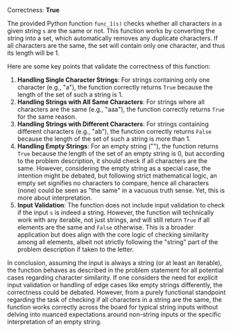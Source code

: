 Correctness: **True**

The provided Python function `func_1(s)` checks whether all characters in a given string `s` are the same or not. This function works by converting the string into a set, which automatically removes any duplicate characters. If all characters are the same, the set will contain only one character, and thus its length will be 1.

Here are some key points that validate the correctness of this function:

1. **Handling Single Character Strings**: For strings containing only one character (e.g., "a"), the function correctly returns `True` because the length of the set of such a string is 1.
2. **Handling Strings with All Same Characters**: For strings where all characters are the same (e.g., "aaa"), the function correctly returns `True` for the same reason.
3. **Handling Strings with Different Characters**: For strings containing different characters (e.g., "ab"), the function correctly returns `False` because the length of the set of such a string is more than 1.
4. **Handling Empty Strings**: For an empty string (""), the function returns `True` because the length of the set of an empty string is 0, but according to the problem description, it should check if all characters are the same. However, considering the empty string as a special case, the intention might be debated, but following strict mathematical logic, an empty set signifies no characters to compare, hence all characters (none) could be seen as "the same" in a vacuous truth sense. Yet, this is more about interpretation. 
5. **Input Validation**: The function does not include input validation to check if the input `s` is indeed a string. However, the function will technically work with any iterable, not just strings, and will still return `True` if all elements are the same and `False` otherwise. This is a broader application but does align with the core logic of checking similarity among all elements, albeit not strictly following the "string" part of the problem description if taken to the letter.

In conclusion, assuming the input is always a string (or at least an iterable), the function behaves as described in the problem statement for all potential cases regarding character similarity. If one considers the need for explicit input validation or handling of edge cases like empty strings differently, the correctness could be debated. However, from a purely functional standpoint regarding the task of checking if all characters in a string are the same, the function works correctly across the board for typical string inputs without delving into nuanced expectations around non-string inputs or the specific interpretation of an empty string.